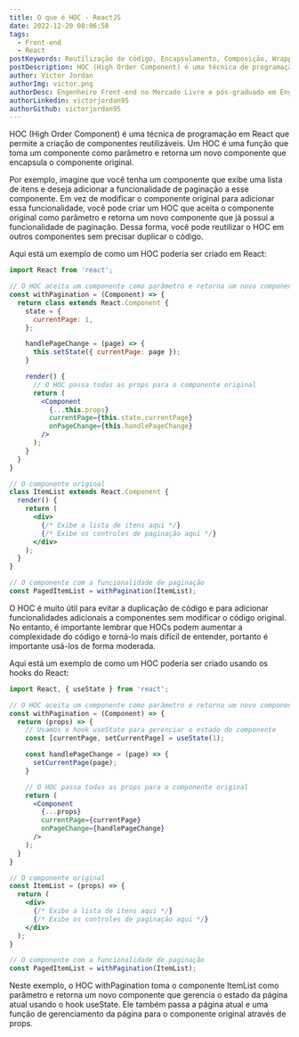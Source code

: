 ```yaml
---
title: O que é HOC - ReactJS
date: 2022-12-20 08:06:58
tags:
  - Front-end
  - React
postKeywords: Reutilização de código, Encapsulamento, Composição, Wrapper component, Função de ordem superior, Hooks, Props, Estado, Modularização, Desacoplamento de código, Abstração,  Padrões de projeto de software
postDescription: HOC (High Order Component) é uma técnica de programação em React que permite a criação de componentes reutilizáveis. Um HOC é uma função que toma um componente como parâmetro e retorna um novo componente que encapsula o componente original.
author: Victor Jordan
authorImg: victor.png
authorDesc: Engenheiro Front-end no Mercado Livre e pós-graduado em Engenharia de Software pela PUC-MG e formado em Banco de Dados pela Fatec, apaixonado por usabilidade, performance e UX!
authorLinkedin: victorjordan95
authorGithub: victorjordan95
---
```


HOC (High Order Component) é uma técnica de programação em React que permite a criação de componentes reutilizáveis. Um HOC é uma função que toma um componente como parâmetro e retorna um novo componente que encapsula o componente original.

Por exemplo, imagine que você tenha um componente que exibe uma lista de itens e deseja adicionar a funcionalidade de paginação a esse componente. Em vez de modificar o componente original para adicionar essa funcionalidade, você pode criar um HOC que aceita o componente original como parâmetro e retorna um novo componente que já possui a funcionalidade de paginação. Dessa forma, você pode reutilizar o HOC em outros componentes sem precisar duplicar o código.

Aqui está um exemplo de como um HOC poderia ser criado em React:

<!-- more -->

```jsx
import React from 'react';

// O HOC aceita um componente como parâmetro e retorna um novo componente
const withPagination = (Component) => {
  return class extends React.Component {
    state = {
      currentPage: 1,
    };

    handlePageChange = (page) => {
      this.setState({ currentPage: page });
    }

    render() {
      // O HOC passa todas as props para o componente original
      return (
        <Component
          {...this.props}
          currentPage={this.state.currentPage}
          onPageChange={this.handlePageChange}
        />
      );
    }
  }
}

// O componente original
class ItemList extends React.Component {
  render() {
    return (
      <div>
        {/* Exibe a lista de itens aqui */}
        {/* Exibe os controles de paginação aqui */}
      </div>
    );
  }
}

// O componente com a funcionalidade de paginação
const PagedItemList = withPagination(ItemList);

```

O HOC é muito útil para evitar a duplicação de código e para adicionar funcionalidades adicionais a componentes sem modificar o código original. No entanto, é importante lembrar que HOCs podem aumentar a complexidade do código e torná-lo mais difícil de entender, portanto é importante usá-los de forma moderada.


Aqui está um exemplo de como um HOC poderia ser criado usando os hooks do React: 

```jsx
import React, { useState } from 'react';

// O HOC aceita um componente como parâmetro e retorna um novo componente
const withPagination = (Component) => {
  return (props) => {
    // Usamos o hook useState para gerenciar o estado do componente
    const [currentPage, setCurrentPage] = useState(1);

    const handlePageChange = (page) => {
      setCurrentPage(page);
    }

    // O HOC passa todas as props para o componente original
    return (
      <Component
        {...props}
        currentPage={currentPage}
        onPageChange={handlePageChange}
      />
    );
  }
}

// O componente original
const ItemList = (props) => {
  return (
    <div>
      {/* Exibe a lista de itens aqui */}
      {/* Exibe os controles de paginação aqui */}
    </div>
  );
}

// O componente com a funcionalidade de paginação
const PagedItemList = withPagination(ItemList);

```

Neste exemplo, o HOC withPagination toma o componente ItemList como parâmetro e retorna um novo componente que gerencia o estado da página atual usando o hook useState. Ele também passa a página atual e uma função de gerenciamento da página para o componente original através de props.